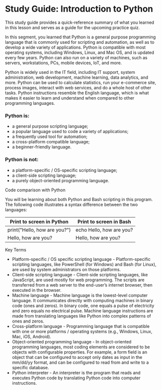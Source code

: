 # Study Guide: Introduction to Python

This study guide provides a quick-reference summary of what you learned in this lesson and serves as a guide for the upcoming practice quiz.  

In this segment, you learned that Python is a general purpose programming language that is commonly used for scripting and automation, as well as to develop a wide variety of applications. Python is compatible with most operating systems, including Windows, Linux, and Mac OS, and is updated every few years. Python can also run on a variety of machines, such as servers, workstations, PCs, mobile devices, IoT, and more.

Python is widely used in the IT field, including IT support, system administration, web development, machine learning, data analytics, and more. Python can be used to calculate statistics, run your e-commerce site, process images, interact with web services, and do a whole host of other tasks. Python instructions resemble the English language, which is what makes it easier to learn and understand when compared to other programming languages.

### Python is:

- a general purpose scripting language;
- a popular language used to code a variety of applications;
- a frequently used tool for automation;
- a cross-platform compatible language;
- a beginner-friendly language.

### Python is not: 

- a platform-specific / OS-specific scripting language;
- a client-side scripting language;
- a purely object-oriented programming language.

Code comparison with Python

You will be learning about both Python and Bash scripting in this program. The following code illustrates a syntax difference between the two languages:

| Print to screen in Python | Print to screen in Bash |
--------------------------- | ------------------------ |
| print("Hello, how are you?") | echo Hello, how are you? |
| Hello, how are you?          |  Hello, how are you? |


Key Terms

- Platform-specific / OS specific scripting language - Platform-specific scripting languages, like PowerShell (for Windows) and Bash (for Linux), are used by system administrators on those platforms. 
- Client-side scripting language - Client-side scripting languages, like JavaScript, are used mostly for web programming. The scripts are transferred from a web server to the end-user’s internet browser, then executed in the browser.
- Machine language - Machine language is the lowest-level computer language. It communicates directly with computing machines in binary code (ones and zeros). In binary code, one equals a pulse of electricity and zero equals no electrical pulse. Machine language instructions are made from translating languages like Python into complex patterns of ones and zeros. 
- Cross-platform language - Programming language that is compatible with one or more platforms / operating systems (e.g., Windows, Linux, Mac, iOS, Android).
- Object-oriented programming language - In object-oriented programming languages, most coding elements are considered to be objects with configurable properties. For example, a form field is an object that can be configured to accept only dates as input in the mm/dd/yy format, and can be configured to read from and write to a specific database. 
- Python interpreter - An interpreter is the program that reads and executes Python code by translating Python code into computer instructions.